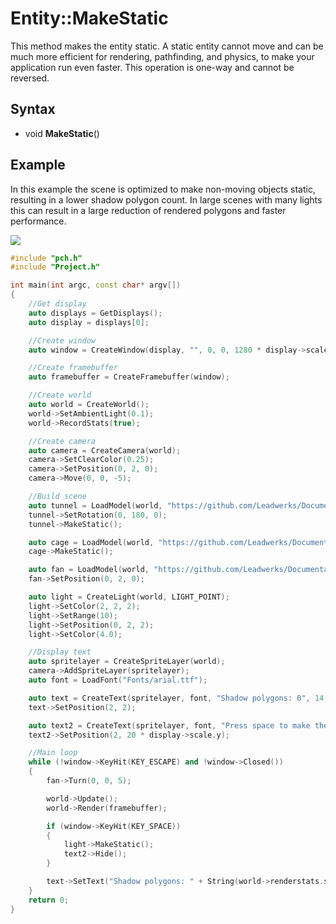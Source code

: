 # Entity::MakeStatic #
This method makes the entity static. A static entity cannot move and can be much more efficient for rendering, pathfinding, and physics, to make your application run even faster. This operation is one-way and cannot be reversed.

## Syntax ##
- void **MakeStatic**()

## Example ##
In this example the scene is optimized to make non-moving objects static, resulting in a lower shadow polygon count. In large scenes with many lights this can result in a large reduction of rendered polygons and faster performance.

![](https://github.com/Leadwerks/Documentation/raw/master/Images/Entity_MakeStatic.gif)

```c++
#include "pch.h"
#include "Project.h"

int main(int argc, const char* argv[])
{
    //Get display
    auto displays = GetDisplays();
    auto display = displays[0];

    //Create window
    auto window = CreateWindow(display, "", 0, 0, 1280 * display->scale.x, 720 * display->scale.y);

    //Create framebuffer
    auto framebuffer = CreateFramebuffer(window);

    //Create world
    auto world = CreateWorld();
    world->SetAmbientLight(0.1);
    world->RecordStats(true);

    //Create camera
    auto camera = CreateCamera(world);
    camera->SetClearColor(0.25);
    camera->SetPosition(0, 2, 0);
    camera->Move(0, 0, -5);

    //Build scene
    auto tunnel = LoadModel(world, "https://github.com/Leadwerks/Documentation/raw/master/Assets/Models/Underground/tunnel_t.glb");
    tunnel->SetRotation(0, 180, 0);
    tunnel->MakeStatic();

    auto cage = LoadModel(world, "https://github.com/Leadwerks/Documentation/raw/master/Assets/Models/Underground/fancage.glb");
    cage->MakeStatic();

    auto fan = LoadModel(world, "https://github.com/Leadwerks/Documentation/raw/master/Assets/Models/Underground/fanblades.glb");
    fan->SetPosition(0, 2, 0);

    auto light = CreateLight(world, LIGHT_POINT);
    light->SetColor(2, 2, 2);
    light->SetRange(10);
    light->SetPosition(0, 2, 2);
    light->SetColor(4.0);

    //Display text
    auto spritelayer = CreateSpriteLayer(world);
    camera->AddSpriteLayer(spritelayer);
    auto font = LoadFont("Fonts/arial.ttf");

    auto text = CreateText(spritelayer, font, "Shadow polygons: 0", 14.0 * display->scale.y);
    text->SetPosition(2, 2);

    auto text2 = CreateText(spritelayer, font, "Press space to make the light static.", 14.0 * display->scale.y);
    text2->SetPosition(2, 20 * display->scale.y);

    //Main loop
    while (!window->KeyHit(KEY_ESCAPE) and !window->Closed())
    {
        fan->Turn(0, 0, 5);

        world->Update();
        world->Render(framebuffer);

        if (window->KeyHit(KEY_SPACE))
        {
            light->MakeStatic();
            text2->Hide();
        }

        text->SetText("Shadow polygons: " + String(world->renderstats.shadowpolygons));
    }
    return 0;
}
```